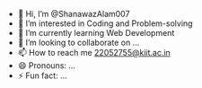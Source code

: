 - 👋 Hi, I’m @ShanawazAlam007
- 👀 I’m interested in Coding and Problem-solving 
- 🌱 I’m currently learning Web Development
- 💞️ I’m looking to collaborate on ...
- 📫 How to reach me 22052755@kiit.ac.in
- 😄 Pronouns: ...
- ⚡ Fun fact: ...

<!---
ShanawazAlam007/ShanawazAlam007 is a ✨ special ✨ repository because its `README.md` (this file) appears on your GitHub profile.
You can click the Preview link to take a look at your changes.
--->
